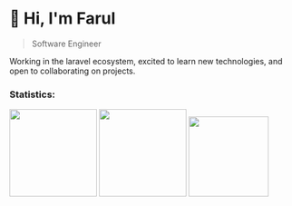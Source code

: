 
# 👋 Hi, I'm Farul

> Software Engineer

Working in the laravel ecosystem, excited to learn new technologies, and open to collaborating on projects.

### Statistics:

<div>
  <img height="154" src="https://github-readme-stats.vercel.app/api?username=farulwananda&rank_icon=github&include_all_commits=true&show_icons=true&theme=github_dark&count_private=true&locale=en&hide=stars"  />
  <img height="154" src="https://github-readme-stats.vercel.app/api/top-langs/?username=farulwananda&layout=compact&theme=github_dark&hide=java,html,css,c%2B%2B,jupyter%20notebook&langs_count=5"  />
  <img height="141" src="https://github-readme-stats.vercel.app/api/wakatime?username=farulwananda&layout=compact&theme=github_dark&langs_count=5" />
</div>
